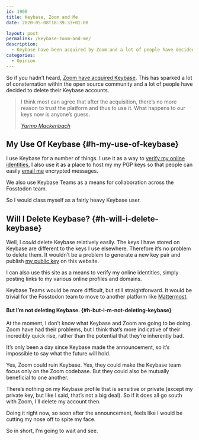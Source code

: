 ```yaml
---
id: 1900
title: Keybase, Zoom and Me
date: 2020-05-08T18:39:33+01:00

layout: post
permalink: /keybase-zoom-and-me/
description:
  - Keybase have been acquired by Zoom and a lot of people have decided to delete their Keybase profiles as a result. Will I be doing the same?
categories:
  - Opinion
---
```

So if you hadn&#8217;t heard, [Zoom have acquired Keybase](https://keybase.io/blog/keybase-joins-zoom). This has sparked a lot of consternation within the open source community and a lot of people have decided to delete their Keybase accounts.

<blockquote class="wp-block-quote">
  <p>
    I think most can agree that after the acquisition, there&#8217;s no more reason to trust the platform and thus to use it. What happens to our keys now is anyone&#8217;s guess.
  </p>

  <cite><a href="https://yarmo.eu/blog/deletekeybase">Yarmo Mackenbach</a></cite>
</blockquote>

## My Use Of Keybase {#h-my-use-of-keybase}

I use Keybase for a number of things. I use it as a way to [verify my online identities](https://keybase.io/kevq), I also use it as a place to host my my PGP keys so that people can easily [email me](https://kevquirk.com/contact/) encrypted messages.

We also use Keybase Teams as a means for collaboration across the Fosstodon team.

So I would class myself as a fairly heavy Keybase user.

## Will I Delete Keybase? {#h-will-i-delete-keybase}

Well, I _could_ delete Keybase relatively easily. The keys I have stored on Keybase are different to the keys I use elsewhere. Therefore it&#8217;s no problem to delete them. It wouldn&#8217;t be a problem to generate a new key pair and publish [my public key](https://kevquirk.com/public-key/) on this website.

I can also use this site as a means to verify my online identities, simply posting links to my various online profiles and domains.

Keybase Teams would be more difficult, but still straightforward. It would be trivial for the Fosstodon team to move to another platform like [Mattermost](https://mattermost.com/).

#### But I&#8217;m not deleting Keybase. {#h-but-i-m-not-deleting-keybase}

At the moment, I don&#8217;t know what Keybase and Zoom are going to be doing. Zoom have had their problems, but I think that&#8217;s more indicative of their incredibly quick rise, rather than the potential that they&#8217;re inherently bad.

It&#8217;s only been a day since Keybase made the announcement, so it&#8217;s impossible to say what the future will hold.

Yes, Zoom could ruin Keybase. Yes, they could make the Keybase team focus only on the Zoom codebase. But they could also be mutually beneficial to one another.

There&#8217;s nothing on my Keybase profile that is sensitive or private (except my private key, but like I said, that&#8217;s not a big deal). So if it does all go south with Zoom, I&#8217;ll delete my account then.

Doing it right now, so soon after the announcement, feels like I would be cutting my nose off to spite my face.

So in short, I&#8217;m going to wait and see.

